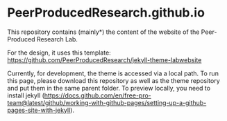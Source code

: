 # PeerProducedResearch.github.io
This repository contains (mainly*) the content of the website of the Peer-Produced Research Lab.

For the design, it uses this template: https://github.com/PeerProducedResearch/jekyll-theme-labwebsite 

Currently, for development, the theme is accessed via a local path. To run this page, please download this repository as well as the theme repository and put them in the same parent folder.
To preview locally, you need to install jekyll (https://docs.github.com/en/free-pro-team@latest/github/working-with-github-pages/setting-up-a-github-pages-site-with-jekyll).
